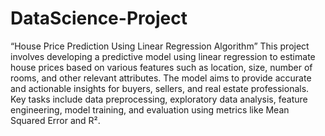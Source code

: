 # DataScience-Project
“House Price Prediction Using Linear Regression Algorithm”
This project involves developing a predictive model using linear regression to estimate house prices based on various features such as location, size, number of rooms, and other relevant attributes. The model aims to provide accurate and actionable insights for buyers, sellers, and real estate professionals. Key tasks include data preprocessing, exploratory data analysis, feature engineering, model training, and evaluation using metrics like Mean Squared Error and R².







